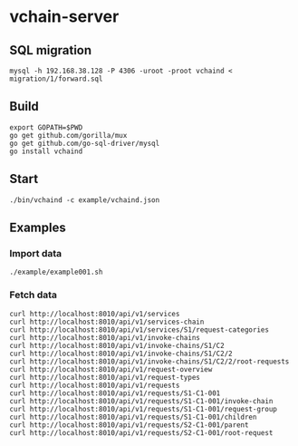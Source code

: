 # vchain-server

## SQL migration
    mysql -h 192.168.38.128 -P 4306 -uroot -proot vchaind < migration/1/forward.sql

## Build
    export GOPATH=$PWD
    go get github.com/gorilla/mux
    go get github.com/go-sql-driver/mysql
    go install vchaind

## Start
    ./bin/vchaind -c example/vchaind.json

## Examples
### Import data
    ./example/example001.sh

### Fetch data
    curl http://localhost:8010/api/v1/services
    curl http://localhost:8010/api/v1/services-chain
    curl http://localhost:8010/api/v1/services/S1/request-categories
    curl http://localhost:8010/api/v1/invoke-chains
    curl http://localhost:8010/api/v1/invoke-chains/S1/C2
    curl http://localhost:8010/api/v1/invoke-chains/S1/C2/2
    curl http://localhost:8010/api/v1/invoke-chains/S1/C2/2/root-requests
    curl http://localhost:8010/api/v1/request-overview
    curl http://localhost:8010/api/v1/request-types
    curl http://localhost:8010/api/v1/requests
    curl http://localhost:8010/api/v1/requests/S1-C1-001
    curl http://localhost:8010/api/v1/requests/S1-C1-001/invoke-chain
    curl http://localhost:8010/api/v1/requests/S1-C1-001/request-group
    curl http://localhost:8010/api/v1/requests/S1-C1-001/children
    curl http://localhost:8010/api/v1/requests/S2-C1-001/parent
    curl http://localhost:8010/api/v1/requests/S2-C1-001/root-request
